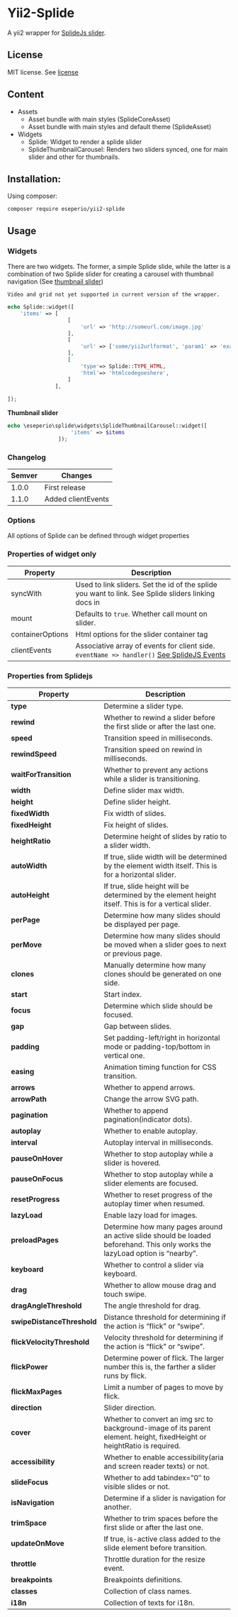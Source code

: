 # Yii2-Splide
 
A yii2 wrapper for [SplideJs slider](https://github.com/Splidejs/splide).

## License 
MIT license. See [license](license.md)
## Content
- Assets
    - Asset bundle with main styles (SplideCoreAsset)
    - Asset bundle with main styles and default theme (SplideAsset)
- Widgets
    - Splide: Widget to render a splide slider
    - SplideThumbnailCarousel: Renders two sliders synced, one for main slider and other for thumbnails. 

## Installation:

Using composer:

`composer require eseperio/yii2-splide`


## Usage

### Widgets

There are two widgets. The former, a simple Splide slide, while the latter is a combination of two Splide slider for creating
a carousel with thumbnail navigation (See [thumbnail slider](https://splidejs.com/thumbnail-slider/))

    Video and grid not yet supported in current version of the wrapper.
```PHP
echo Splide::widget([
    'items' => [
                   [
                       'url' => 'http://someurl.com/image.jpg'
                   ],
                   [
                       'url' => ['some/yii2urlformat', 'param1' => 'example']
                   ],
                   [
                       'type'=> Splide::TYPE_HTML,
                       'html'=> 'htmlcodegoeshere',
                   ]
               ],
   
]);
```

**Thumbnail slider**

```php
echo \eseperio\splide\widgets\SplideThumbnailCarousel::widget([
                    'items' => $items
                ]);
```

### Changelog
|Semver|Changes|
|------|-------|
|1.0.0|First release|
|1.1.0|Added clientEvents|

### Options

All options of Splide can be defined through widget properties

### Properties of widget only
|Property|Description|
|--------|-----------|
|syncWith|Used to link sliders. Set the id of the splide you want to link. See Splide sliders linking docs in|
|mount|Defaults to `true`. Whether call mount on slider.
|containerOptions|Html options for the slider container tag| 
|clientEvents| Associative array of events for client side.  `eventName => handler()` [See SplideJS Events](https://splidejs.com/events/)| 

### Properties from Splidejs
|Property|Description|
|--------|-----------|
|**type**|Determine a slider type.|
|**rewind**|Whether to rewind a slider before the first slide or after the last one.|
|**speed**|Transition speed in milliseconds.|
|**rewindSpeed**|Transition speed on rewind in milliseconds.|
|**waitForTransition**|Whether to prevent any actions while a slider is transitioning.|
|**width**|Define slider max width.|
|**height**|Define slider height.|
|**fixedWidth**|Fix width of slides.|
|**fixedHeight**|Fix height of slides.|
|**heightRatio**|Determine height of slides by ratio to a slider width.|
|**autoWidth**|If true, slide width will be determined by the element width itself. This is for a horizontal slider.|
|**autoHeight**|If true, slide height will be determined by the element height itself. This is for a vertical slider.|
|**perPage**|Determine how many slides should be displayed per page.|
|**perMove**|Determine how many slides should be moved when a slider goes to next or previous page.|
|**clones**|Manually determine how many clones should be generated on one side.|
|**start**|Start index.|
|**focus**|Determine which slide should be focused.|
|**gap**|Gap between slides.|
|**padding**|Set padding-left/right in horizontal mode or padding-top/bottom in vertical one.|
|**easing**|Animation timing function for CSS transition.|
|**arrows**|Whether to append arrows.|
|**arrowPath**|Change the arrow SVG path.|
|**pagination**|Whether to append pagination(indicator dots).|
|**autoplay**|Whether to enable autoplay.|
|**interval**|Autoplay interval in milliseconds.|
|**pauseOnHover**|Whether to stop autoplay while a slider is hovered.|
|**pauseOnFocus**|Whether to stop autoplay while a slider elements are focused.|
|**resetProgress**|Whether to reset progress of the autoplay timer when resumed.|
|**lazyLoad**|Enable lazy load for images.|
|**preloadPages**|Determine how many pages around an active slide should be loaded beforehand. This only works the lazyLoad option is “nearby”.|
|**keyboard**|Whether to control a slider via keyboard.|
|**drag**|Whether to allow mouse drag and touch swipe.|
|**dragAngleThreshold**|The angle threshold for drag.|
|**swipeDistanceThreshold**|Distance threshold for determining if the action is “flick” or “swipe”.|
|**flickVelocityThreshold**|Velocity threshold for determining if the action is “flick” or “swipe”.|
|**flickPower**|Determine power of flick. The larger number this is, the farther a slider runs by flick.|
|**flickMaxPages**|Limit a number of pages to move by flick.|
|**direction**|Slider direction.|
|**cover**|Whether to convert an img src to background-image of its parent element. height, fixedHeight or heightRatio is required.|
|**accessibility**|Whether to enable accessibility(aria and screen reader texts) or not.|
|**slideFocus**|Whether to add tabindex=”0″ to visible slides or not.|
|**isNavigation**|Determine if a slider is navigation for another.|
|**trimSpace**|Whether to trim spaces before the first slide or after the last one.|
|**updateOnMove**|If true, is-active class added to the slide element before transition.|
|**throttle**|Throttle duration for the resize event.|
|**breakpoints**|Breakpoints definitions.|
|**classes**|Collection of class names.|
|**i18n**|Collection of texts for i18n.|
